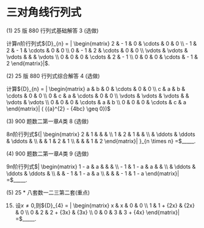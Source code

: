 # 三对角线行列式

(1) 25 版 880 行列式基础解答 3 (选做) 

计算$n$阶行列式${D}_{n} = | \begin{matrix} 2 &  - 1 & 0 & \cdots & 0 & 0 \\   - 1 & 2 &  - 1 & \cdots & 0 & 0 \\  0 &  - 1 & 2 & \cdots & 0 & 0 \\  \vdots & \vdots & \vdots & & & \vdots \\  0 & 0 & 0 & \cdots & 2 &  - 1 \\  0 & 0 & 0 & \cdots &  - 1 & 2 \end{matrix}|$.

(2) 25 版 880 行列式综合解答 4 (选做) 

计算${D}_{n} = | \begin{matrix} a & b & 0 & \cdots & 0 & 0 \\  c & a & b & \cdots & 0 & 0 \\  0 & c & a & \cdots & 0 & 0 \\  \vdots & \vdots & \vdots & & \vdots & \vdots \\  0 & 0 & 0 & \cdots & a & b \\  0 & 0 & 0 & \cdots & c & a \end{matrix}| ( {{a}^{2} - {4bc} \geq  0})$

(3) 900 题数二第一章$A$类 8 (选做) 

8$n$阶行列式${| \begin{matrix} 2 & 1 & & & \\  1 & 2 & 1 & & \\   &  \ddots  &  \ddots  &  \ddots  & \\   & & 1 & 2 & 1 \\   & & & 1 & 2 \end{matrix}| }_{n \times  n} =$_____.

(4) 900 题数二第一章$A$类 9 (选做) 

9$n$阶行列式$| \begin{matrix} 1 - a & a & & & \\   - 1 & 1 - a & a & & \\   &  \ddots  &  \ddots  &  \ddots  & \\   & &  - 1 & 1 - a & a \\   & & &  - 1 & 1 - a \end{matrix}|  =$_____.

(5) 25 * 八套数一二三第二套(重点) 

15. 设$x \neq  0$,则${D}_{4} = | \begin{matrix} x & x & 0 & 0 \\  1 & 1 + {2x} & {2x} & 0 \\  0 & 2 & 2 + {3x} & {3x} \\  0 & 0 & 3 & 3 + {4x} \end{matrix}|  =$_____.